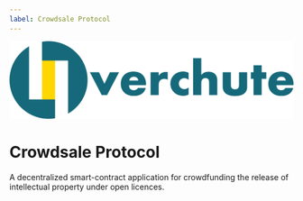 ```yaml
---
label: Crowdsale Protocol
---
```


![](/static/logo_full.png)

# Crowdsale Protocol

A decentralized smart-contract application for crowdfunding the release of intellectual property under open licences.
